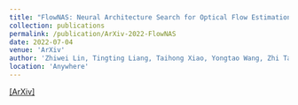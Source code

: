 ```yaml
---
title: "FlowNAS: Neural Architecture Search for Optical Flow Estimation"
collection: publications
permalink: /publication/ArXiv-2022-FlowNAS
date: 2022-07-04
venue: 'ArXiv'
author: 'Zhiwei Lin, Tingting Liang, Taihong Xiao, Yongtao Wang, Zhi Tang, Ming-Hsuan Yang'
location: 'Anywhere'
---
```


[[ArXiv]](https://arxiv.org/abs/2109.10967)


